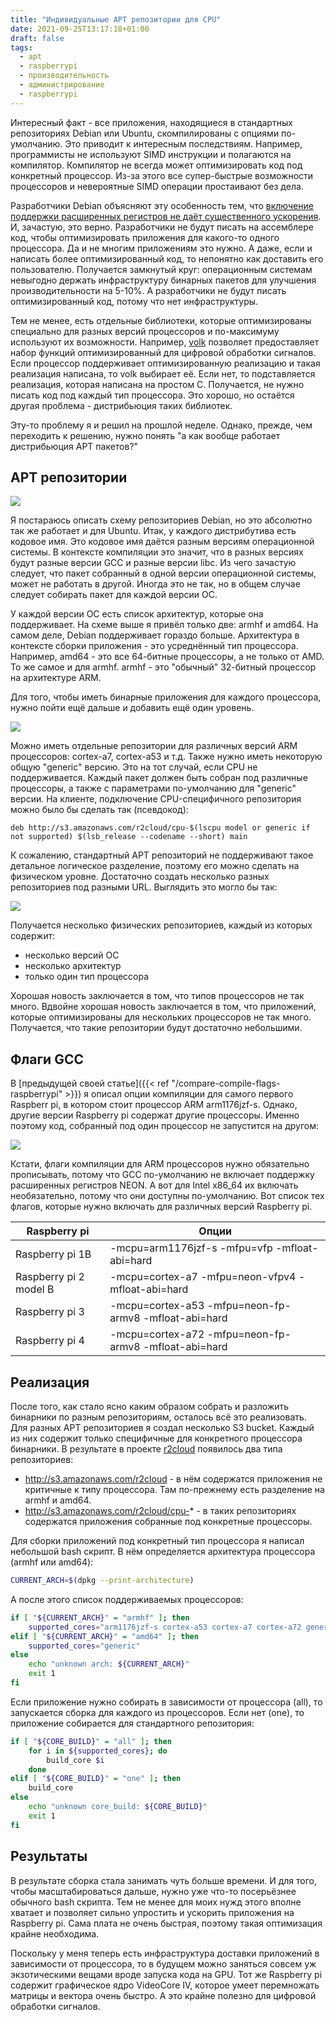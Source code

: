 ```yaml
---
title: "Индивидуальные APT репозитории для CPU"
date: 2021-09-25T13:17:18+01:00
draft: false
tags:
  - apt
  - raspberrypi
  - производительность
  - администрирование
  - raspberrypi
---
```

Интересный факт - все приложения, находящиеся в стандартных репозиториях Debian или Ubuntu, скомпилированы с опциями по-умолчанию. Это приводит к интересным последствиям. Например, программисты не используют SIMD инструкции и полагаются на компилятор. Компилятор не всегда может оптимизировать код под конкретный процессор. Из-за этого все супер-быстрые возможности процессоров и невероятные SIMD операции простаивают без дела.

Разработчики Debian объясняют эту особенность тем, что [включение поддержки расширенных регистров не даёт существенного ускорения](https://wiki.debian.org/ArmHardFloatPort/VfpComparison#NEON). И, зачастую, это верно. Разработчики не будут писать на ассемблере код, чтобы оптимизировать приложения для какого-то одного процессора. Да и не многим приложениям это нужно. А даже, если и написать более оптимизированный код, то непонятно как доставить его пользователю. Получается замкнутый круг: операционным системам невыгодно держать инфраструктуру бинарных пакетов для улучшения производительности на 5-10%. А разработчики не будут писать оптимизированный код, потому что нет инфраструктуры.

Тем не менее, есть отдельные библиотеки, которые оптимизированы специально для разных версий процессоров и по-максимуму используют их возможности. Например, [volk](https://www.libvolk.org) позволяет предоставляет набор функций оптимизированный для цифровой обработки сигналов. Если процессор поддерживает оптимизированную реализацию и такая реализация написана, то volk выбирает её. Если нет, то подставляется реализация, которая написана на простом C. Получается, не нужно писать код под каждый тип процессора. Это хорошо, но остаётся другая проблема - дистрибьюция таких библиотек.

Эту-то проблему я и решил на прошлой неделе. Однако, прежде, чем переходить к решению, нужно понять "а как вообще работает дистрибьюция APT пакетов?"

## APT репозитории

![](img/1.png)

Я постараюсь описать схему репозиториев Debian, но это абсолютно так же работает и для Ubuntu. Итак, у каждого дистрибутива есть кодовое имя. Это кодовое имя даётся разным версиям операционной системы. В контексте компиляции это значит, что в разных версиях будут разные версии GCC и разные версии libc. Из чего зачастую следует, что пакет собранный в одной версии операционной системы, может не работать в другой. Иногда это не так, но в общем случае следует собирать пакет для каждой версии ОС.

У каждой версии ОС есть список архитектур, которые она поддерживает. На схеме выше я привёл только две: armhf и amd64. На самом деле, Debian поддерживает гораздо больше. Архитектура в контексте сборки приложения - это усреднённый тип процессора. Например, amd64 - это все 64-битные процессоры, а не только от AMD. То же самое и для armhf. armhf - это "обычный" 32-битный процессор на архитектуре ARM.

Для того, чтобы иметь бинарные приложения для каждого процессора, нужно пойти ещё дальше и добавить ещё один уровень.

![](img/2.png)

Можно иметь отдельные репозитории для различных версий ARM процессоров: cortex-a7, cortex-a53 и т.д. Также нужно иметь некоторую общую "generic" версию. Это на тот случай, если CPU не поддерживается. Каждый пакет должен быть собран под различные процессоры, а также с параметрами по-умолчанию для "generic" версии. На клиенте, подключение CPU-специфичного репозитория можно было бы сделать так (псевдокод):

```
deb http://s3.amazonaws.com/r2cloud/cpu-$(lscpu model or generic if not supported) $(lsb_release --codename --short) main
```

К сожалению, стандартный APT репозиторий не поддерживают такое детальное логическое разделение, поэтому его можно сделать на физическом уровне. Достаточно создать несколько разных репозиториев под разными URL. Выглядить это могло бы так:

![](img/3.png)

Получается несколько физических репозиториев, каждый из которых содержит:

 * несколько версий ОС
 * несколько архитектур
 * только один тип процессора
 
Хорошая новость заключается в том, что типов процессоров не так много. Вдвойне хорошая новость заключается в том, что приложений, которые оптимизированы для нескольких процессоров не так много. Получается, что такие репозитории будут достаточно небольшими.

## Флаги GCC

В [предыдущей своей статье]({{< ref "/compare-compile-flags-raspberrypi" >}}) я описал опции компиляции для самого первого Raspberr pi, в котором стоит процессор ARM arm1176jzf-s. Однако, другие версии Raspberry pi содержат другие процессоры. Именно поэтому код, собранный под один процессор не запустится на другом:

![](img/4.png)

Кстати, флаги компиляции для ARM процессоров нужно обязательно прописывать, потому что GCC по-умолчанию не включает поддержку расширенных регистров NEON. А вот для Intel x86_64 их включать необязательно, потому что они доступны по-умолчанию. Вот список тех флагов, которые нужно включать для различных версий Raspberry pi.

<table>
	<thead>
		<tr>
			<th>Raspberry pi</th>
			<th>Опции</th>
		</tr>
	</thead>
	<tbody>
		<tr>
			<td>Raspberry pi 1B</td>
			<td>-mcpu=arm1176jzf-s -mfpu=vfp -mfloat-abi=hard</td>
		</tr>
		<tr>
			<td>Raspberry pi 2 model B</td>
			<td>-mcpu=cortex-a7 -mfpu=neon-vfpv4 -mfloat-abi=hard</td>
		</tr>
		<tr>
			<td>Raspberry pi 3</td>
			<td>-mcpu=cortex-a53 -mfpu=neon-fp-armv8 -mfloat-abi=hard</td>
		</tr>
		<tr>
			<td>Raspberry pi 4</td>
			<td>-mcpu=cortex-a72 -mfpu=neon-fp-armv8 -mfloat-abi=hard</td>
		</tr>
	</tbody>
</table>

## Реализация

После того, как стало ясно каким образом собрать и разложить бинарники по разным репозиториям, осталось всё это реализовать. Для разных APT репозиториев я создал несколько S3 bucket. Каждый из них содержит только специфичные для конкретного процессора бинарники. В результате в проекте [r2cloud](https://leosatdata.com/apt) появилось два типа репозиториев:

 * http://s3.amazonaws.com/r2cloud - в нём содержатся приложения не критичные к типу процессора. Там по-прежнему есть разделение на armhf и amd64.
 * http://s3.amazonaws.com/r2cloud/cpu-* - в таких репозиториях содержатся приложения собранные под конкретные процессоры. 
 
Для сборки приложений под конкретный тип процессора я написал небольшой bash скрипт. В нём определяется архитектура процессора (armhf или amd64):


```bash
CURRENT_ARCH=$(dpkg --print-architecture)
```

А после этого список поддерживаемых процессоров:

```bash
if [ "${CURRENT_ARCH}" = "armhf" ]; then
	supported_cores="arm1176jzf-s cortex-a53 cortex-a7 cortex-a72 generic"
elif [ "${CURRENT_ARCH}" = "amd64" ]; then
	supported_cores="generic"
else
	echo "unknown arch: ${CURRENT_ARCH}"
	exit 1
fi
```

Если приложение нужно собирать в зависимости от процессора (all), то запускается сборка для каждого из процессоров. Если нет (one), то приложение собирается для стандартного репозитория:

```bash
if [ "${CORE_BUILD}" = "all" ]; then
	for i in ${supported_cores}; do
		build_core $i
	done
elif [ "${CORE_BUILD}" = "one" ]; then
	build_core
else
	echo "unknown core_build: ${CORE_BUILD}"
	exit 1
fi
```

## Результаты

В результате сборка стала занимать чуть больше времени. И для того, чтобы масштабироваться дальше, нужно уже что-то посерьёзнее обычного bash скрипта. Тем не менее для моих нужд этого вполне хватает и позволяет сильно упростить и ускорить приложения на Raspberry pi. Сама плата не очень быстрая, поэтому такая оптимизация крайне необходима.

Поскольку у меня теперь есть инфраструктура доставки приложений в зависимости от процессора, то в будущем можно заняться совсем уж экзотическими вещами вроде запуска кода на GPU. Тот же Raspberry pi содержит графическое ядро VideoCore IV, которое умеет перемножать матрицы и вектора очень быстро. А это крайне полезно для цифровой обработки сигналов.
